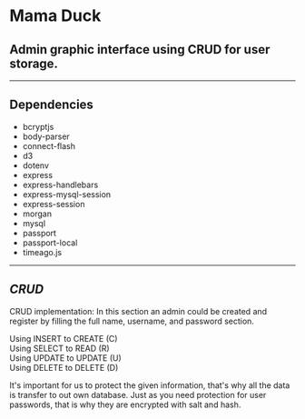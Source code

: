# Mama Duck

## Admin graphic interface using CRUD for user storage.

---

## Dependencies

-  bcryptjs
-  body-parser
-  connect-flash
-  d3
-  dotenv
-  express
-  express-handlebars
-  express-mysql-session
-  express-session
-  morgan
-  mysql
-  passport
-  passport-local
-  timeago.js

---

## **_CRUD_**

CRUD implementation: In this section an admin could be created and register by filling the full name, username, and password section.<br>

Using INSERT to CREATE (C)<br>
Using SELECT to READ (R)<br>
Using UPDATE to UPDATE (U)<br>
Using DELETE to DELETE (D)<br>

It's important for us to protect the given information, that's why all the data is transfer to out own database. Just as you need protection for user passwords, that is why they are encrypted with salt and hash.
